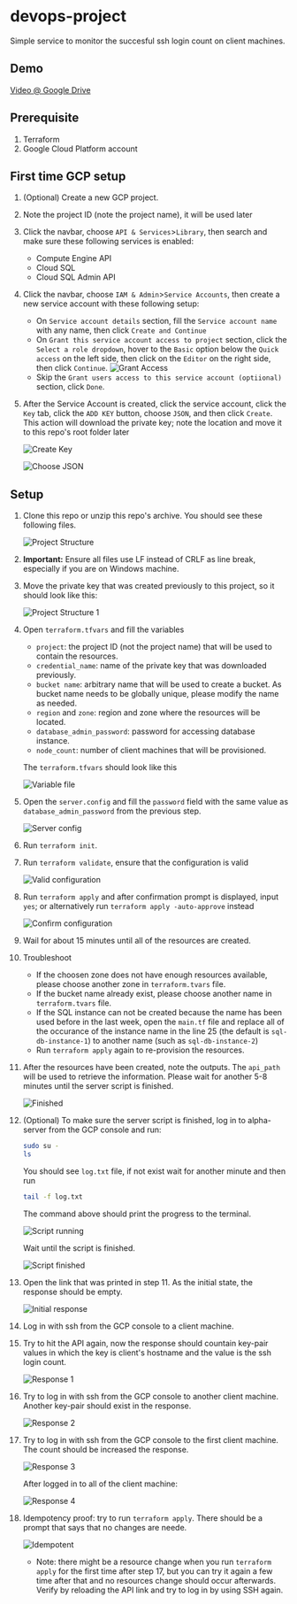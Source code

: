 # devops-project

Simple service to monitor the succesful ssh login count on client machines.

## Demo

[Video @ Google Drive](https://drive.google.com/file/d/12AKBUX-s3cQLLqDuXun5OA32-6ZepEuz/view?usp=sharing)

## Prerequisite

1. Terraform
2. Google Cloud Platform account

## First time GCP setup

1. (Optional) Create a new GCP project.
2. Note the project ID (note the project name), it will be used later
3. Click the navbar, choose `API & Services`>`Library`, then search and make sure these following services is enabled:

    - Compute Engine API
    - Cloud SQL
    - Cloud SQL Admin API

4. Click the navbar, choose `IAM & Admin`>`Service Accounts`, then create a new service account with these following setup:

    - On `Service account details` section, fill the `Service account name` with any name, then click `Create and Continue`
    - On `Grant this service account access to project` section, click the `Select a role dropdown`, hover to the `Basic` option below the `Quick access` on the left side, then click on the `Editor` on the right side, then click `Continue`.
    ![Grant Access](/README/grant_service_access.png)
    - Skip the `Grant users access to this service account (optiional)` section, click `Done`.

5. After the Service Account is created, click the service account, click the `Key` tab, click the `ADD KEY` button, choose `JSON`, and then click `Create`. This action will download the private key; note the location and move it to this repo's root folder later

    ![Create Key](/README/create_key.png)

    ![Choose JSON](/README/json_key.png)

## Setup

1. Clone this repo or unzip this repo's archive. You should see these following files.

    ![Project Structure](/README/project_structure.png)

2. **Important:** Ensure all files use LF instead of CRLF as line break, especially if you are on Windows machine.

3. Move the private key that was created previously to this project, so it should look like this:

    ![Project Structure 1](/README/project_structure_1.png)

4. Open `terraform.tfvars` and fill the variables
    - `project`: the project ID (not the project name) that will be used to contain the resources.
    - `credential_name`: name of the private key that was downloaded previously.
    - `bucket name`: arbitrary name that will be used to create a bucket. As bucket name needs to be globally unique, please modify the name as needed.
    - `region` and `zone`: region and zone where the resources will be located.
    - `database_admin_password`: password for accessing database instance.
    - `node_count`: number of client machines that will be provisioned.

    The `terraform.tfvars` should look like this

    ![Variable file](/README/tvars.png)

5. Open the `server.config` and fill the `password` field with the same value as `database_admin_password` from the previous step.

    ![Server config](/README/server_config.png)

6. Run `terraform init`.

7. Run `terraform validate`, ensure that the configuration is valid

    ![Valid configuration](/README/configuration_valid.png)

8. Run `terraform apply` and after confirmation prompt is displayed, input `yes`; or alternatively run `terraform apply -auto-approve` instead

    ![Confirm configuration](/README/confirm_configuration.png)

9. Wail for about 15 minutes until all of the resources are created.

10. Troubleshoot

    - If the choosen zone does not have enough resources available, please choose another zone in `terraform.tvars` file.
    - If the bucket name already exist, please choose another name in `terraform.tvars` file.
    - If the SQL instance can not be created because the name has been used before in the last week, open the `main.tf` file and replace all of the occurance of the instance name in the line 25 (the default is `sql-db-instance-1`) to another name (such as `sql-db-instance-2`)
    - Run `terraform apply` again to re-provision the resources.

11. After the resources have been created, note the outputs. The `api_path` will be used to retrieve the information. Please wait for another 5-8 minutes until the server script is finished.

    ![Finished](/README/terraform_finished.png)

12. (Optional) To make sure the server script is finished, log in to alpha-server from the GCP console and run:

    ```bash
    sudo su -
    ls
    ```

    You should see `log.txt` file, if not exist wait for another minute and then run

    ```bash
    tail -f log.txt
    ```

    The command above should print the progress to the terminal.

    ![Script running](/README/script_running.png)

    Wait until the script is finished.

    ![Script finished](/README/script_finished.png)

13. Open the link that was printed in step 11. As the initial state, the response should be empty.

    ![Initial response](/README/initial_response.png)

14. Log in with ssh from the GCP console to a client machine.

15. Try to hit the API again, now the response should countain key-pair values in which the key is client's hostname and the value is the ssh login count.

    ![Response 1](/README/response_1.png)

16. Try to log in with ssh from the GCP console to another client machine. Another key-pair should exist in the response.

    ![Response 2](/README/response_2.png)

17. Try to log in with ssh from the GCP console to the first client machine. The count should be increased the response.

    ![Response 3](/README/response_3.png)

    After logged in to all of the client machine:

    ![Response 4](/README/response_4.png)

18. Idempotency proof: try to run `terraform apply`. There should be a prompt that says that no changes are neede.

    ![Idempotent](/README/idempotent.png)

    - Note: there might be a resource change when you run `terraform apply` for the first time after step 17, but you can try it again a few time after that and no resources change should occur afterwards. Verify by reloading the API link and try to log in by using SSH again.
